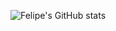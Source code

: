 ![Felipe's GitHub stats](https://github-readme-stats.vercel.app/api?username=SouzaHFelipe&show_icons=dark&show_icons=true)
